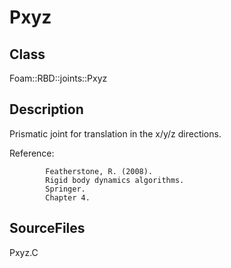 # Pxyz 
## Class
Foam::RBD::joints::Pxyz

## Description
Prismatic joint for translation in the x/y/z directions.

Reference:
```
        Featherstone, R. (2008).
        Rigid body dynamics algorithms.
        Springer.
        Chapter 4.
```

## SourceFiles
Pxyz.C

